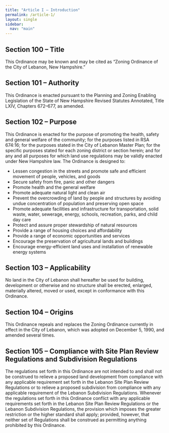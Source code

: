 ```yaml
---
title: "Article I – Introduction"
permalink: /article-1/
layout: single
sidebar:
  nav: "main"
---
```


## Section 100 – Title  
This Ordinance may be known and may be cited as “Zoning Ordinance of the City of Lebanon, New Hampshire.”

## Section 101 – Authority  
This Ordinance is enacted pursuant to the Planning and Zoning Enabling Legislation of the State of New Hampshire Revised Statutes Annotated, Title LXIV, Chapters 672–677, as amended.

## Section 102 – Purpose  
This Ordinance is enacted for the purpose of promoting the health, safety and general welfare of the community; for the purposes listed in RSA 674:16; for the purposes stated in the City of Lebanon Master Plan; for the specific purposes stated for each zoning district or section herein; and for any and all purposes for which land use regulations may be validly enacted under New Hampshire law. The Ordinance is designed to:  
- Lessen congestion in the streets and promote safe and efficient movement of people, vehicles, and goods  
- Secure safety from fire, panic and other dangers  
- Promote health and the general welfare  
- Promote adequate natural light and clean air  
- Prevent the overcrowding of land by people and structures by avoiding undue concentration of population and preserving open space  
- Promote adequate facilities and infrastructure for transportation, solid waste, water, sewerage, energy, schools, recreation, parks, and child day care  
- Protect and assure proper stewardship of natural resources  
- Provide a range of housing choices and affordability  
- Provide a range of economic opportunities and services  
- Encourage the preservation of agricultural lands and buildings  
- Encourage energy-efficient land uses and installation of renewable energy systems  

## Section 103 – Applicability  
No land in the City of Lebanon shall hereafter be used for building, development or otherwise and no structure shall be erected, enlarged, materially altered, moved or used, except in conformance with this Ordinance.

## Section 104 – Origins  
This Ordinance repeals and replaces the Zoning Ordinance currently in effect in the City of Lebanon, which was adopted on December 5, 1990, and amended several times.

## Section 105 – Compliance with Site Plan Review Regulations and Subdivision Regulations  
The regulations set forth in this Ordinance are not intended to and shall not be construed to relieve a proposed land development from compliance with any applicable requirement set forth in the Lebanon Site Plan Review Regulations or to relieve a proposed subdivision from compliance with any applicable requirement of the Lebanon Subdivision Regulations. Whenever the regulations set forth in this Ordinance conflict with any applicable requirements set forth in the Lebanon Site Plan Review Regulations or the Lebanon Subdivision Regulations, the provision which imposes the greater restriction or the higher standard shall apply; provided, however, that neither set of Regulations shall be construed as permitting anything prohibited by this Ordinance.
